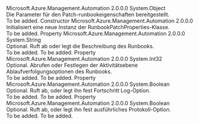 <Type Name="RunbookPatchProperties" FullName="Microsoft.Azure.Management.Automation.Models.RunbookPatchProperties">
  <TypeSignature Language="C#" Value="public class RunbookPatchProperties" />
  <TypeSignature Language="ILAsm" Value=".class public auto ansi beforefieldinit RunbookPatchProperties extends System.Object" />
  <TypeSignature Language="DocId" Value="T:Microsoft.Azure.Management.Automation.Models.RunbookPatchProperties" />
  <TypeSignature Language="VB.NET" Value="Public Class RunbookPatchProperties" />
  <TypeSignature Language="F#" Value="type RunbookPatchProperties = class" />
  <AssemblyInfo>
    <AssemblyName>Microsoft.Azure.Management.Automation</AssemblyName>
    <AssemblyVersion>2.0.0.0</AssemblyVersion>
  </AssemblyInfo>
  <Base>
    <BaseTypeName>System.Object</BaseTypeName>
  </Base>
  <Interfaces />
  <Docs>
    <summary>
            Die Parameter für den Patch-runbookeigenschaften bereitgestellt.
            </summary>
    <remarks>To be added.</remarks>
  </Docs>
  <Members>
    <Member MemberName=".ctor">
      <MemberSignature Language="C#" Value="public RunbookPatchProperties ();" />
      <MemberSignature Language="ILAsm" Value=".method public hidebysig specialname rtspecialname instance void .ctor() cil managed" />
      <MemberSignature Language="DocId" Value="M:Microsoft.Azure.Management.Automation.Models.RunbookPatchProperties.#ctor" />
      <MemberSignature Language="VB.NET" Value="Public Sub New ()" />
      <MemberType>Constructor</MemberType>
      <AssemblyInfo>
        <AssemblyName>Microsoft.Azure.Management.Automation</AssemblyName>
        <AssemblyVersion>2.0.0.0</AssemblyVersion>
      </AssemblyInfo>
      <Parameters />
      <Docs>
        <summary>
            Initialisiert eine neue Instanz der RunbookPatchProperties-Klasse.
            </summary>
        <remarks>To be added.</remarks>
      </Docs>
    </Member>
    <Member MemberName="Description">
      <MemberSignature Language="C#" Value="public string Description { get; set; }" />
      <MemberSignature Language="ILAsm" Value=".property instance string Description" />
      <MemberSignature Language="DocId" Value="P:Microsoft.Azure.Management.Automation.Models.RunbookPatchProperties.Description" />
      <MemberSignature Language="VB.NET" Value="Public Property Description As String" />
      <MemberSignature Language="F#" Value="member this.Description : string with get, set" Usage="Microsoft.Azure.Management.Automation.Models.RunbookPatchProperties.Description" />
      <MemberType>Property</MemberType>
      <AssemblyInfo>
        <AssemblyName>Microsoft.Azure.Management.Automation</AssemblyName>
        <AssemblyVersion>2.0.0.0</AssemblyVersion>
      </AssemblyInfo>
      <ReturnValue>
        <ReturnType>System.String</ReturnType>
      </ReturnValue>
      <Docs>
        <summary>
            Optional. Ruft ab oder legt die Beschreibung des Runbooks.
            </summary>
        <value>To be added.</value>
        <remarks>To be added.</remarks>
      </Docs>
    </Member>
    <Member MemberName="LogActivityTrace">
      <MemberSignature Language="C#" Value="public int LogActivityTrace { get; set; }" />
      <MemberSignature Language="ILAsm" Value=".property instance int32 LogActivityTrace" />
      <MemberSignature Language="DocId" Value="P:Microsoft.Azure.Management.Automation.Models.RunbookPatchProperties.LogActivityTrace" />
      <MemberSignature Language="VB.NET" Value="Public Property LogActivityTrace As Integer" />
      <MemberSignature Language="F#" Value="member this.LogActivityTrace : int with get, set" Usage="Microsoft.Azure.Management.Automation.Models.RunbookPatchProperties.LogActivityTrace" />
      <MemberType>Property</MemberType>
      <AssemblyInfo>
        <AssemblyName>Microsoft.Azure.Management.Automation</AssemblyName>
        <AssemblyVersion>2.0.0.0</AssemblyVersion>
      </AssemblyInfo>
      <ReturnValue>
        <ReturnType>System.Int32</ReturnType>
      </ReturnValue>
      <Docs>
        <summary>
            Optional. Abrufen oder Festlegen der Aktivitätsebene Ablaufverfolgungsoptionen des Runbooks.
            </summary>
        <value>To be added.</value>
        <remarks>To be added.</remarks>
      </Docs>
    </Member>
    <Member MemberName="LogProgress">
      <MemberSignature Language="C#" Value="public bool LogProgress { get; set; }" />
      <MemberSignature Language="ILAsm" Value=".property instance bool LogProgress" />
      <MemberSignature Language="DocId" Value="P:Microsoft.Azure.Management.Automation.Models.RunbookPatchProperties.LogProgress" />
      <MemberSignature Language="VB.NET" Value="Public Property LogProgress As Boolean" />
      <MemberSignature Language="F#" Value="member this.LogProgress : bool with get, set" Usage="Microsoft.Azure.Management.Automation.Models.RunbookPatchProperties.LogProgress" />
      <MemberType>Property</MemberType>
      <AssemblyInfo>
        <AssemblyName>Microsoft.Azure.Management.Automation</AssemblyName>
        <AssemblyVersion>2.0.0.0</AssemblyVersion>
      </AssemblyInfo>
      <ReturnValue>
        <ReturnType>System.Boolean</ReturnType>
      </ReturnValue>
      <Docs>
        <summary>
            Optional. Ruft ab, oder legt ihn fest Fortschritt Log-Option.
            </summary>
        <value>To be added.</value>
        <remarks>To be added.</remarks>
      </Docs>
    </Member>
    <Member MemberName="LogVerbose">
      <MemberSignature Language="C#" Value="public bool LogVerbose { get; set; }" />
      <MemberSignature Language="ILAsm" Value=".property instance bool LogVerbose" />
      <MemberSignature Language="DocId" Value="P:Microsoft.Azure.Management.Automation.Models.RunbookPatchProperties.LogVerbose" />
      <MemberSignature Language="VB.NET" Value="Public Property LogVerbose As Boolean" />
      <MemberSignature Language="F#" Value="member this.LogVerbose : bool with get, set" Usage="Microsoft.Azure.Management.Automation.Models.RunbookPatchProperties.LogVerbose" />
      <MemberType>Property</MemberType>
      <AssemblyInfo>
        <AssemblyName>Microsoft.Azure.Management.Automation</AssemblyName>
        <AssemblyVersion>2.0.0.0</AssemblyVersion>
      </AssemblyInfo>
      <ReturnValue>
        <ReturnType>System.Boolean</ReturnType>
      </ReturnValue>
      <Docs>
        <summary>
            Optional. Ruft ab, oder legt ihn fest ausführliches Protokoll-Option.
            </summary>
        <value>To be added.</value>
        <remarks>To be added.</remarks>
      </Docs>
    </Member>
  </Members>
</Type>